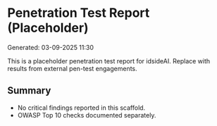 # Penetration Test Report (Placeholder)

Generated: 03-09-2025 11:30

This is a placeholder penetration test report for idsideAI.
Replace with results from external pen-test engagements.

## Summary
- No critical findings reported in this scaffold.
- OWASP Top 10 checks documented separately.
